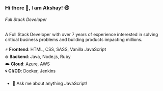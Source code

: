 ### Hi there 👋, I am Akshay! :smile:
###### *Full Stack Developer*

A Full Stack Developer with over 7 years of experience interested in solving critical business problems and building products impacting millions. 

:zap: **Frontend**: HTML, CSS, SASS, Vanilla JavaScript <br />
:snowflake: **Backend**: Java, Node.js, Ruby <br />
:cloud: **Cloud**: Azure, AWS <br />
:cyclone: **CI/CD**: Docker, Jenkins <br /> 

### 
- 💬 Ask me about anything JavaScript! 
